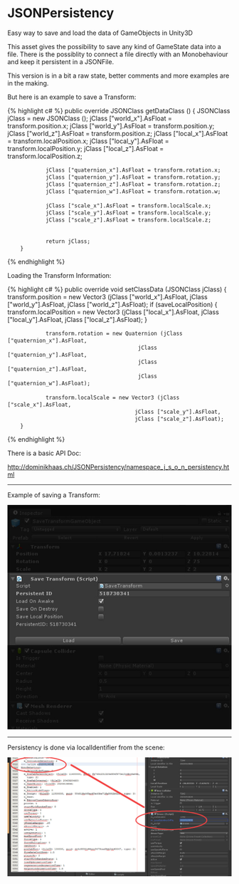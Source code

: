 # JSONPersistency
Easy way to save and load the data of GameObjects in Unity3D

This asset gives the possibility to save any kind of GameState data into a file.
There is the possiblity to connect a file directly with an Monobehaviour and keep it persistent in a JSONFile.

This version is in a bit a raw state, better comments and more examples are in the making.

But here is an example to save a Transform:

{% highlight c# %}
		public override JSONClass getDataClass ()
		{
				JSONClass jClass = new JSONClass ();
				jClass ["world_x"].AsFloat = transform.position.x;
				jClass ["world_y"].AsFloat = transform.position.y;
				jClass ["world_z"].AsFloat = transform.position.z;
				jClass ["local_x"].AsFloat = transform.localPosition.x;
				jClass ["local_y"].AsFloat = transform.localPosition.y;
				jClass ["local_z"].AsFloat = transform.localPosition.z;

				jClass ["quaternion_x"].AsFloat = transform.rotation.x;
				jClass ["quaternion_y"].AsFloat = transform.rotation.y;
				jClass ["quaternion_z"].AsFloat = transform.rotation.z;
				jClass ["quaternion_w"].AsFloat = transform.rotation.w;

				jClass ["scale_x"].AsFloat = transform.localScale.x;
				jClass ["scale_y"].AsFloat = transform.localScale.y;
				jClass ["scale_z"].AsFloat = transform.localScale.z;

		
				return jClass;
		}
{% endhighlight %}

Loading the Transform Information:

{% highlight c# %}
		public override void setClassData (JSONClass jClass)
		{
				transform.position = new Vector3 (jClass ["world_x"].AsFloat,
		                                  jClass ["world_y"].AsFloat,
		                                  jClass ["world_z"].AsFloat);
				if (saveLocalPosition) {
						transform.localPosition = new Vector3 (jClass ["local_x"].AsFloat,
			                                       jClass ["local_y"].AsFloat,
			                                       jClass ["local_z"].AsFloat);
				}

				transform.rotation = new Quaternion (jClass ["quaternion_x"].AsFloat,
		                                     jClass ["quaternion_y"].AsFloat,
		                                     jClass ["quaternion_z"].AsFloat,
		                                     jClass ["quaternion_w"].AsFloat);

				transform.localScale = new Vector3 (jClass ["scale_x"].AsFloat,
		                                    jClass ["scale_y"].AsFloat,
		                                    jClass ["scale_z"].AsFloat);
		}
{% endhighlight %}

There is a basic API Doc:

http://dominikhaas.ch/JSONPersistency/namespace_j_s_o_n_persistency.html

---

Example of saving a Transform:

![SaveTransform](https://raw.githubusercontent.com/DomDomHaas/JSONPersistency/master/JSONPersist_Savetransform.jpg)


---

Persistency is done via localIdentifier from the scene:

![SavingTheLocalIdentifier](https://raw.githubusercontent.com/DomDomHaas/JSONPersistency/master/local_identifier.jpg)

